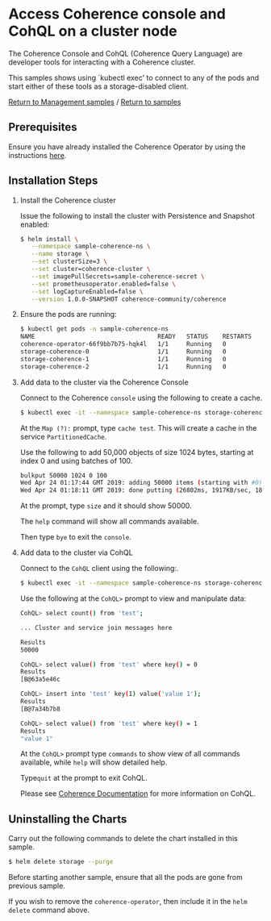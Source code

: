 # Access Coherence console and CohQL on a cluster node

The Coherence Console and CohQL (Coherence Query Language) are developer tools for interacting with a 
Coherence cluster.

This samples shows using `kubectl exec' to connect to any of the pods and start 
either of these tools as a storage-disabled client.

[Return to Management samples](../) / [Return to samples](../../README.md#list-of-samples)

## Prerequisites

Ensure you have already installed the Coherence Operator by using the instructions [here](../../../README.md#install-the-coherence-operator).

## Installation Steps

1. Install the Coherence cluster

   Issue the following to install the cluster with Persistence and Snapshot enabled:

   ```bash
   $ helm install \
      --namespace sample-coherence-ns \
      --name storage \
      --set clusterSize=3 \
      --set cluster=coherence-cluster \
      --set imagePullSecrets=sample-coherence-secret \
      --set prometheusoperator.enabled=false \
      --set logCaptureEnabled=false \
      --version 1.0.0-SNAPSHOT coherence-community/coherence
   ```
   
1. Ensure the pods are running:

   ```bash
   $ kubectl get pods -n sample-coherence-ns
   NAME                                  READY   STATUS    RESTARTS   AGE
   coherence-operator-66f9bb7b75-hqk4l   1/1     Running   0          13m
   storage-coherence-0                   1/1     Running   0          3m
   storage-coherence-1                   1/1     Running   0          2m
   storage-coherence-2                   1/1     Running   0          44s
   ```
   
1. Add data to the cluster via the Coherence Console

   Connect to the Coherence `console` using the following to create a cache.

   ```bash
   $ kubectl exec -it --namespace sample-coherence-ns storage-coherence-0 bash /scripts/startCoherence.sh console
   ```   
   
   At the `Map (?):` prompt, type `cache test`.  This will create a cache in the service `PartitionedCache`.
   
   Use the following to add 50,000 objects of size 1024 bytes, starting at index 0 and using batches of 100.
   
   ```bash
   bulkput 50000 1024 0 100
   Wed Apr 24 01:17:44 GMT 2019: adding 50000 items (starting with #0) each 1024 bytes ...
   Wed Apr 24 01:18:11 GMT 2019: done putting (26802ms, 1917KB/sec, 1865 items/sec)
   ```
   
   At the prompt, type `size` and it should show 50000.
   
   The `help` command will show all commands available.
   
   Then type `bye` to exit the `console`.
      
1. Add data to the cluster via CohQL      

   Connect to the `CohQL` client using the following:.

   ```bash
   $ kubectl exec -it --namespace sample-coherence-ns storage-coherence-0 bash /scripts/startCoherence.sh queryplus
   ```   
   
   Use the following at the `CohQL>` prompt to view and manipulate data:
   
   ```bash
   CohQL> select count() from 'test';

   ... Cluster and service join messages here

   Results
   50000

   CohQL> select value() from 'test' where key() = 0
   Results
   [B@63a5e46c

   CohQL> insert into 'test' key(1) value('value 1');
   Results
   [B@7a34b7b8

   CohQL> select value() from 'test' where key() = 1
   Results
   "value 1"
   ```
   
   At the `CohQL>` prompt type `commands` to show view of all commands available, while `help` will show
   detailed help.
   
   Type`quit` at the prompt to exit CohQL.
   
   Please see [Coherence Documentation](https://docs.oracle.com/middleware/1221/coherence/develop-applications/api_cq.htm#COHDG5264) 
   for more information on CohQL.

## Uninstalling the Charts

Carry out the following commands to delete the chart installed in this sample.

```bash
$ helm delete storage --purge
```

Before starting another sample, ensure that all the pods are gone from previous sample.

If you wish to remove the `coherence-operator`, then include it in the `helm delete` command above.
   
